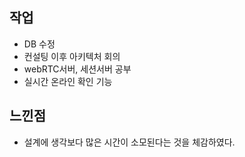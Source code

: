 
## 작업
- DB 수정
- 컨설팅 이후 아키텍처 회의
- webRTC서버, 세션서버 공부
- 실시간 온라인 확인 기능

## 느낀점
- 설계에 생각보다 많은 시간이 소모된다는 것을 체감하였다.
